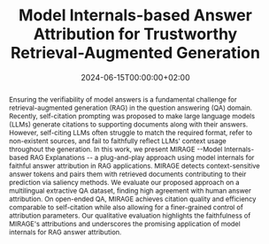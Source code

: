---
# Documentation: https://sourcethemes.com/academic/docs/managing-content/

title: "Model Internals-based Answer Attribution for Trustworthy Retrieval-Augmented Generation"
authors: [Jirui Qi*, Gabriele Sarti*, Raquel Fernández, Arianna Bisazza]
date: 2024-06-15T00:00:00+02:00
doi: ""

# Schedule page publish date (NOT publication's date).
publishDate: 2024-06-15T00:00:00+02:00

# Publication type.
# Legend: 0 = Uncategorized; 1 = Conference paper; 2 = Journal article;
# 3 = Preprint / Working Paper; 4 = Report; 5 = Book; 6 = Book section;
# 7 = Thesis; 8 = Patent
publication_types: ["3"]

# Publication name and optional abbreviated publication name.
publication: "Arxiv Preprint"
publication_short: "Arxiv"
comment: "* Equal contribution"

abstract: "Ensuring the verifiability of model answers is a fundamental challenge for retrieval-augmented generation (RAG) in the question answering (QA) domain. Recently, self-citation prompting was proposed to make large language models (LLMs) generate citations to supporting documents along with their answers. However, self-citing LLMs often struggle to match the required format, refer to non-existent sources, and fail to faithfully reflect LLMs' context usage throughout the generation. In this work, we present MIRAGE --Model Internals-based RAG Explanations -- a plug-and-play approach using model internals for faithful answer attribution in RAG applications. MIRAGE detects context-sensitive answer tokens and pairs them with retrieved documents contributing to their prediction via saliency methods. We evaluate our proposed approach on a multilingual extractive QA dataset, finding high agreement with human answer attribution. On open-ended QA, MIRAGE achieves citation quality and efficiency comparable to self-citation while also allowing for a finer-grained control of attribution parameters. Our qualitative evaluation highlights the faithfulness of MIRAGE's attributions and underscores the promising application of model internals for RAG answer attribution."

# Summary. An optional shortened abstract.
summary: "MIRAGE uses model internals for faithful answer attribution in retrieval-augmented generation applications."

tags: [Natural Language Processing, Deep Learning, Interpretability, Question Answering, Feature Attribution, Context Usage, Retrieval-Augmented Generation]
categories: [Natural Language Processing]
featured: true

# Custom links (optional).
#   Uncomment and edit lines below to show custom links.
# links:
# - name: Follow
#   url: https://twitter.com
#   icon_pack: fab
#   icon: twitter
links:
- name: ArXiv
  url: https://arxiv.org/abs/2406.13663
  icon_pack: fas
  icon: file-contract
- name: Demo
  url: https://huggingface.co/spaces/gsarti/pecore
  icon_pack: fas
  icon: rocket
- name: Repository
  url: https://github.com/Betswish/MIRAGE
  icon_pack: fab
  icon: github

url_pdf: https://arxiv.org/pdf/2406.13663.pdf
url_code:
url_dataset:
url_poster:
url_project:
url_slides:
url_source:
url_video:

# Featured image
# To use, add an image named `featured.jpg/png` to your page's folder. 
# Focal points: Smart, Center, TopLeft, Top, TopRight, Left, Right, BottomLeft, Bottom, BottomRight.
image:
  caption: ""
  focal_point: ""
  preview_only: false

# Associated Projects (optional).
#   Associate this publication with one or more of your projects.
#   Simply enter your project's folder or file name without extension.
#   E.g. `internal-project` references `content/project/internal-project/index.md`.
#   Otherwise, set `projects: []`.
projects: ["pecore"]

# Slides (optional).
#   Associate this publication with Markdown slides.
#   Simply enter your slide deck's filename without extension.
#   E.g. `slides: "example"` references `content/slides/example/index.md`.
#   Otherwise, set `slides: ""`.
slides: ""
---